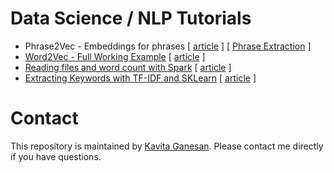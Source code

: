 # Data Science / NLP Tutorials
- Phrase2Vec - Embeddings for phrases [ [article](http://kavita-ganesan.com/how-to-generate-phrase-embeddings-using-word2vec-in-3-easy-steps/) ] [ [Phrase Extraction](https://github.com/kavgan/phrase-at-scale) ] 
- [Word2Vec - Full Working Example](word2vec/) [ [article](http://kavita-ganesan.com/gensim-word2vec-tutorial-starter-code/) ]
- [Reading files and word count with Spark](spark_wordcount/) [ [article](http://kavita-ganesan.com/reading-csv-and-json-files-in-spark/) ]
- [Extracting Keywords with TF-IDF and SKLearn](https://github.com/kavgan/data-science-tutorials/tree/master/tf-idf) [ [article]() ]

# Contact 
This repository is maintained by [Kavita Ganesan](http://www.kavita-ganesan.com/about-me). Please contact me directly if you have questions.
